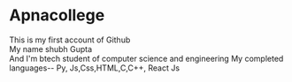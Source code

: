 # Apnacollege
This is my first account of Github
<br>
My name shubh Gupta
<br>
And I'm btech student of computer science and engineering
My completed languages-- Py, Js,Css,HTML,C,C++, React Js

